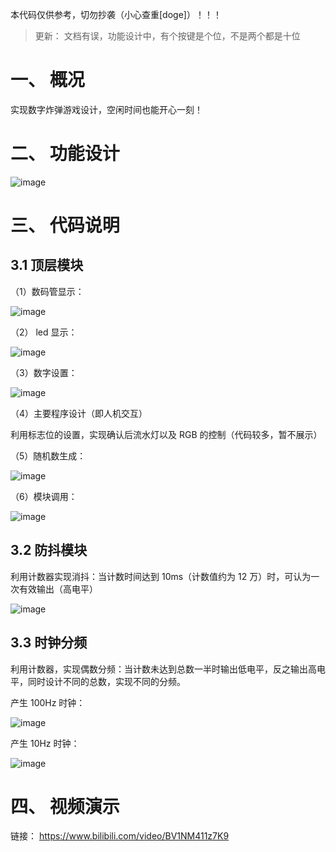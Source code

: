 本代码仅供参考，切勿抄袭（小心查重[doge]）！！！

> 更新：
> 文档有误，功能设计中，有个按键是个位，不是两个都是十位

# 一、 概况

实现数字炸弹游戏设计，空闲时间也能开心一刻！

# 二、 功能设计

![image](https://github.com/polar-bei/num_bomb/assets/116292674/c6ae37b0-c106-45fd-ad62-5f2acab89a8e)

# 三、 代码说明

## 3.1 顶层模块

（1）数码管显示：

![image](https://github.com/polar-bei/num_bomb/assets/116292674/fe46b54d-05de-476c-8c31-7d6112e98353)

（2） led 显示：

![image](https://github.com/polar-bei/num_bomb/assets/116292674/fa2e2799-b141-4521-a6c2-f0f3cecaa388)

（3）数字设置：

![image](https://github.com/polar-bei/num_bomb/assets/116292674/af5a2ee3-d64a-4a8b-a88d-ea490eb55b31)

（4）主要程序设计（即人机交互）

利用标志位的设置，实现确认后流水灯以及 RGB 的控制（代码较多，暂不展示）

（5）随机数生成：

![image](https://github.com/polar-bei/num_bomb/assets/116292674/e1f028b1-441c-41a9-9b6a-5ad9e2471878)

（6）模块调用：

![image](https://github.com/polar-bei/num_bomb/assets/116292674/2f3d809d-c69a-42ac-b868-c0c49417b1d2)

## 3.2 防抖模块

利用计数器实现消抖：当计数时间达到 10ms（计数值约为 12 万）时，可认为一次有效输出（高电平）

![image](https://github.com/polar-bei/num_bomb/assets/116292674/f42ba6fa-7d6a-4ed2-9a9f-9f11c76666bc)

## 3.3 时钟分频

利用计数器，实现偶数分频：当计数未达到总数一半时输出低电平，反之输出高电平，同时设计不同的总数，实现不同的分频。

产生 100Hz 时钟：

![image](https://github.com/polar-bei/num_bomb/assets/116292674/a694500f-c055-41bb-9a95-41feeaefb8e0)

产生 10Hz 时钟：

![image](https://github.com/polar-bei/num_bomb/assets/116292674/80df348f-8be3-445d-8128-2981e3df7362)

# 四、 视频演示

链接： https://www.bilibili.com/video/BV1NM411z7K9

